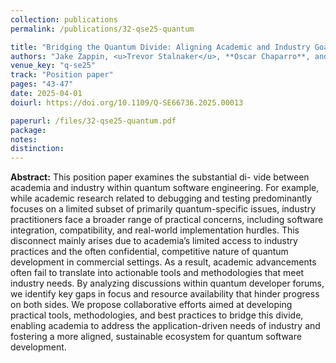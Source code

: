 ```yaml
---
collection: publications
permalink: /publications/32-qse25-quantum

title: "Bridging the Quantum Divide: Aligning Academic and Industry Goals in Software Engineering"
authors: "Jake Zappin, <u>Trevor Stalnaker</u>, **Oscar Chaparro**, and Denys Poshyvanyk"
venue_key: "q-se25"
track: "Position paper"
pages: "43-47"
date: 2025-04-01
doiurl: https://doi.org/10.1109/Q-SE66736.2025.00013

paperurl: /files/32-qse25-quantum.pdf
package: 
notes: 
distinction: 
---
```


**Abstract:** This position paper examines the substantial di- vide between academia and industry within quantum software engineering. For example, while academic research related to debugging and testing predominantly focuses on a limited subset of primarily quantum-specific issues, industry practitioners face a broader range of practical concerns, including software integration, compatibility, and real-world implementation hurdles. This disconnect mainly arises due to academia’s limited access to industry practices and the often confidential, competitive nature of quantum development in commercial settings. As a result, academic advancements often fail to translate into actionable tools and methodologies that meet industry needs. By analyzing discussions within quantum developer forums, we identify key gaps in focus and resource availability that hinder progress on both sides. We propose collaborative efforts aimed at developing practical tools, methodologies, and best practices to bridge this divide, enabling academia to address the application-driven needs of industry and fostering a more aligned, sustainable ecosystem for quantum software development.

